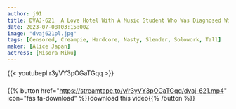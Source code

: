```yaml
---
author: j91
title: DVAJ-621  A Love Hotel With A Music Student Who Was Diagnosed With The Best Physical Compatibility By A Fortune Teller On The First Date. Guuuuu!! Miku Misora Who Was Not Enough With The Two Rubbers Provided And Cummed Over And Over Again
date: 2023-07-08T03:15:00Z
image: "dvaj621pl.jpg"
tags: [Censored, Creampie, Hardcore, Nasty, Slender, Solowork, Tall]
maker: [Alice Japan]
actress: [Misora Miku]
---
```



{{< youtubepl r3yVY3pOGaTGqq >}}
###

{{% button href="https://streamtape.to/v/r3yVY3pOGaTGqq/dvaj-621.mp4" icon="fas fa-download" %}}download this video{{% /button %}}

